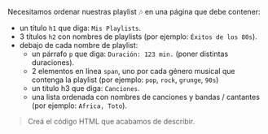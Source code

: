 Necesitamos ordenar nuestras playlist :notes: en una página que debe contener:

* un título `h1` que diga: `Mis Playlists`.
* 3 títulos `h2` con nombres de playlists (por ejemplo: `Éxitos de los 80s`).
* debajo de cada nombre de playlist:
  * un párrafo `p` que diga: `Duración: 123 min.` (poner distintas duraciones).
  * 2 elementos en línea `span`, uno por cada género musical que contenga la playlist (por ejemplo: `pop`, `rock`, `grunge`, `90s`)
  * un título h3 que diga: `Canciones`.
  * una lista ordenada con nombres de canciones y bandas / cantantes (por ejemplo: `Africa, Toto`).
  
> Creá el código HTML que acabamos de describir.